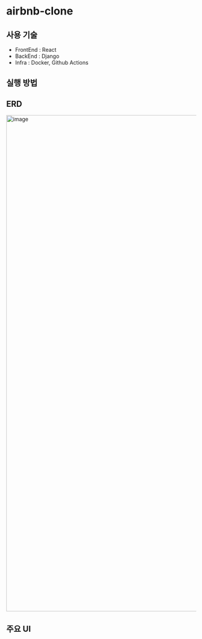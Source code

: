# airbnb-clone

## 사용 기술
- FrontEnd : React
- BackEnd : Django
- Infra : Docker, Github Actions

## 실행 방법

## ERD
<img width="1316" alt="image" src="https://github.com/user-attachments/assets/d9cfb511-974e-46f1-b024-b3f38b1ff30b">

## 주요 UI
